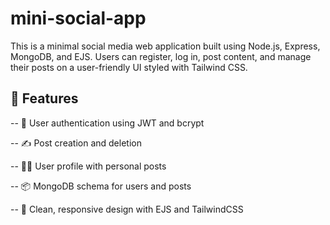 # mini-social-app

This is a minimal social media web application built using Node.js, Express, MongoDB, and EJS. Users can register, log in, post content, and manage their posts on a user-friendly UI styled with Tailwind CSS.

## 🚀 Features
-- 🔐 User authentication using JWT and bcrypt

-- ✍️ Post creation and deletion

-- 🧑‍💼 User profile with personal posts

-- 📦 MongoDB schema for users and posts

-- 🎨 Clean, responsive design with EJS and TailwindCSS

